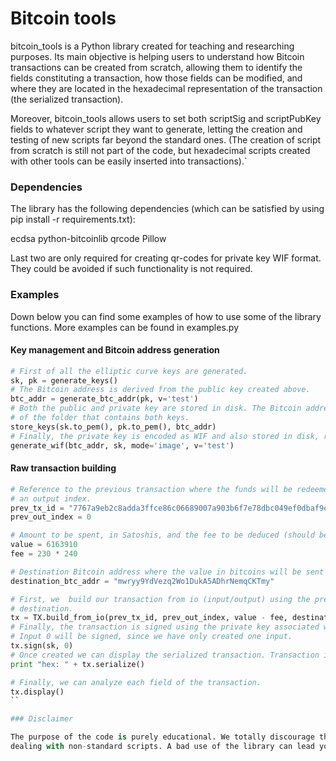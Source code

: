 # Bitcoin tools

bitcoin_tools is a Python library created for teaching and researching purposes. Its main objective is helping 
users to understand how Bitcoin transactions can be created from scratch, allowing them to identify the fields constituting a transaction, how those fields can be modified, and where they are located in the hexadecimal representation of the transaction (the serialized transaction).

Moreover, bitcoin_tools allows users to set both scriptSig and scriptPubKey fields to whatever
script they want to generate, letting the creation and testing of new scripts far beyond the 
standard ones. (The creation of script from scratch is still not part of the code, but hexadecimal scripts created 
with other tools can be easily inserted into transactions).`

### Dependencies

The library has the following dependencies (which can be satisfied by using pip install -r requirements.txt):

ecdsa
python-bitcoinlib
qrcode
Pillow

Last two are only required for creating qr-codes for private key WIF format. They could be avoided if such functionality is not required.


### Examples

Down below you can find some examples of how to use some of the library functions. More examples can be found in examples.py

#### Key management and Bitcoin address generation
```python
# First of all the elliptic curve keys are generated.
sk, pk = generate_keys()
# The Bitcoin address is derived from the public key created above.
btc_addr = generate_btc_addr(pk, v='test')
# Both the public and private key are stored in disk. The Bitcoin address is used as an identifier in the name
# of the folder that contains both keys.
store_keys(sk.to_pem(), pk.to_pem(), btc_addr)
# Finally, the private key is encoded as WIF and also stored in disk, ready to be imported in a wallet.
generate_wif(btc_addr, sk, mode='image', v='test')

```

#### Raw transaction building  
```python
# Reference to the previous transaction where the funds will be redeemed and spent. Consists in an id and
# an output index.
prev_tx_id = "7767a9eb2c8adda3ffce86c06689007a903b6f7e78dbc049ef0dbaf9eeebe075"
prev_out_index = 0

# Amount to be spent, in Satoshis, and the fee to be deduced (should be calculated).
value = 6163910
fee = 230 * 240

# Destination Bitcoin address where the value in bitcoins will be sent and locked until the owner redeems it.
destination_btc_addr = "mwryy9YdVezq2Wo1DukA5ADhrNemqCKTmy"

# First, we  build our transaction from io (input/output) using the previous transaction references, the value, and the
# destination.
tx = TX.build_from_io(prev_tx_id, prev_out_index, value - fee, destination_btc_addr)
# Finally, the transaction is signed using the private key associated with the Bitcoin address from each input.
# Input 0 will be signed, since we have only created one input.
tx.sign(sk, 0)
# Once created we can display the serialized transaction. Transaction is now ready to be broadcast.
print "hex: " + tx.serialize()

# Finally, we can analyze each field of the transaction.
tx.display()
``

### Disclaimer

The purpose of the code is purely educational. We totally discourage the use of it outside the testnet, especially when
dealing with non-standard scripts. A bad use of the library can lead you to lose some of your bitcoins.




